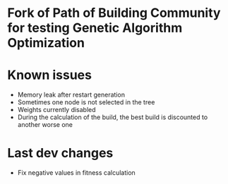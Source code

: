 # Fork of Path of Building Community for testing Genetic Algorithm Optimization

# Known issues

* Memory leak after restart generation
* Sometimes one node is not selected in the tree
* Weights currently disabled
* During the calculation of the build, the best build is discounted to another worse one

# Last dev changes

* Fix negative values in fitness calculation
